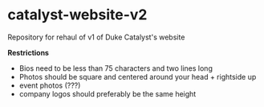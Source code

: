 # catalyst-website-v2

Repository for rehaul of v1 of Duke Catalyst's website

**Restrictions**

- Bios need to be less than 75 characters and two lines long
- Photos should be square and centered around your head + rightside up
- event photos (???)
- company logos should preferably be the same height
